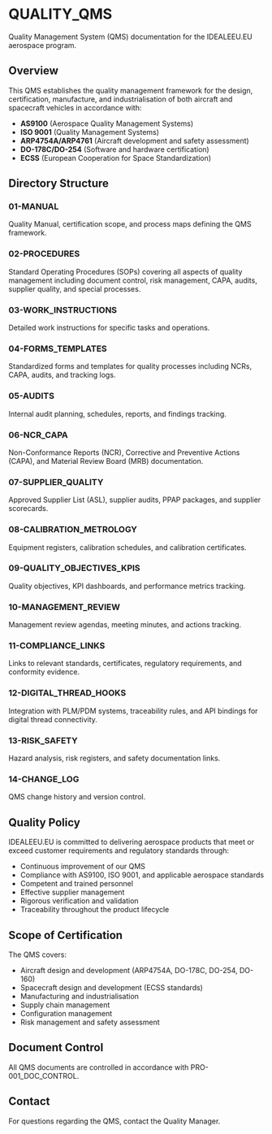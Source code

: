 # QUALITY_QMS

Quality Management System (QMS) documentation for the IDEALEEU.EU aerospace program.

## Overview

This QMS establishes the quality management framework for the design, certification, manufacture, and industrialisation of both aircraft and spacecraft vehicles in accordance with:
- **AS9100** (Aerospace Quality Management Systems)
- **ISO 9001** (Quality Management Systems)
- **ARP4754A/ARP4761** (Aircraft development and safety assessment)
- **DO-178C/DO-254** (Software and hardware certification)
- **ECSS** (European Cooperation for Space Standardization)

## Directory Structure

### 01-MANUAL
Quality Manual, certification scope, and process maps defining the QMS framework.

### 02-PROCEDURES
Standard Operating Procedures (SOPs) covering all aspects of quality management including document control, risk management, CAPA, audits, supplier quality, and special processes.

### 03-WORK_INSTRUCTIONS
Detailed work instructions for specific tasks and operations.

### 04-FORMS_TEMPLATES
Standardized forms and templates for quality processes including NCRs, CAPA, audits, and tracking logs.

### 05-AUDITS
Internal audit planning, schedules, reports, and findings tracking.

### 06-NCR_CAPA
Non-Conformance Reports (NCR), Corrective and Preventive Actions (CAPA), and Material Review Board (MRB) documentation.

### 07-SUPPLIER_QUALITY
Approved Supplier List (ASL), supplier audits, PPAP packages, and supplier scorecards.

### 08-CALIBRATION_METROLOGY
Equipment registers, calibration schedules, and calibration certificates.

### 09-QUALITY_OBJECTIVES_KPIS
Quality objectives, KPI dashboards, and performance metrics tracking.

### 10-MANAGEMENT_REVIEW
Management review agendas, meeting minutes, and actions tracking.

### 11-COMPLIANCE_LINKS
Links to relevant standards, certificates, regulatory requirements, and conformity evidence.

### 12-DIGITAL_THREAD_HOOKS
Integration with PLM/PDM systems, traceability rules, and API bindings for digital thread connectivity.

### 13-RISK_SAFETY
Hazard analysis, risk registers, and safety documentation links.

### 14-CHANGE_LOG
QMS change history and version control.

## Quality Policy

IDEALEEU.EU is committed to delivering aerospace products that meet or exceed customer requirements and regulatory standards through:
- Continuous improvement of our QMS
- Compliance with AS9100, ISO 9001, and applicable aerospace standards
- Competent and trained personnel
- Effective supplier management
- Rigorous verification and validation
- Traceability throughout the product lifecycle

## Scope of Certification

The QMS covers:
- Aircraft design and development (ARP4754A, DO-178C, DO-254, DO-160)
- Spacecraft design and development (ECSS standards)
- Manufacturing and industrialisation
- Supply chain management
- Configuration management
- Risk management and safety assessment

## Document Control

All QMS documents are controlled in accordance with PRO-001_DOC_CONTROL.

## Contact

For questions regarding the QMS, contact the Quality Manager.
